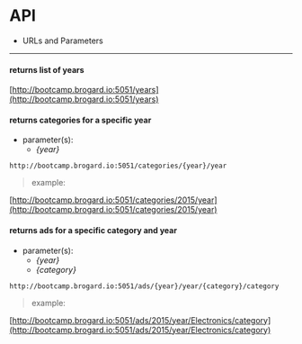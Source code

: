 # API


- URLs and Parameters

----

#### returns list of years
[http://bootcamp.brogard.io:5051/years](http://bootcamp.brogard.io:5051/years)


#### returns categories for a specific year
- parameter(s):
  - _{year}_

`http://bootcamp.brogard.io:5051/categories/{year}/year`

>example:

[http://bootcamp.brogard.io:5051/categories/2015/year](http://bootcamp.brogard.io:5051/categories/2015/year)


#### returns ads for a specific category and year
- parameter(s):
  - _{year}_
  - _{category}_

`http://bootcamp.brogard.io:5051/ads/{year}/year/{category}/category`

>example:

[http://bootcamp.brogard.io:5051/ads/2015/year/Electronics/category](http://bootcamp.brogard.io:5051/ads/2015/year/Electronics/category)

